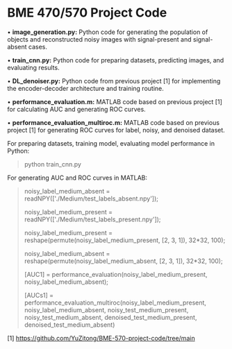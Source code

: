 <h1>BME 470/570 Project Code</h1>

• **image_generation.py:** Python code for generating the population of objects and reconstructed noisy images with signal-present and signal-absent cases.

• **train_cnn.py:** Python code for preparing datasets, predicting images, and evaluating results.

• **DL_denoiser.py:** Python code from previous project [1] for implementing the encoder-decoder architecture and training routine.

• **performance_evaluation.m:** MATLAB code based on previous project [1] for calculating AUC and generating ROC curves.

• **performance_evaluation_multiroc.m:** MATLAB code based on previous project [1] for generating ROC curves for label, noisy, and denoised dataset.

For preparing datasets, training model, evaluating model performance in Python:

> python train_cnn.py 


For generating AUC and ROC curves in MATLAB:

> noisy_label_medium_absent = readNPY(['./Medium/test_labels_absent.npy']);
> 
> noisy_label_medium_present = readNPY(['./Medium/test_labels_present.npy']);
> 
> noisy_label_medium_present = reshape(permute(noisy_label_medium_present, [2, 3, 1]), 32*32, 100);
> 
> noisy_label_medium_absent = reshape(permute(noisy_label_medium_absent, [2, 3, 1]), 32*32, 100);
> 
> [AUC1] = performance_evaluation(noisy_label_medium_present, noisy_label_medium_absent);
>
> [AUCs1] = performance_evaluation_multiroc(noisy_label_medium_present, noisy_label_medium_absent, noisy_test_medium_present, noisy_test_medium_absent, denoised_test_medium_present, denoised_test_medium_absent)




[1] https://github.com/YuZitong/BME-570-project-code/tree/main
